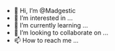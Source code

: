 - 👋 Hi, I’m @Madgestic
- 👀 I’m interested in ...
- 🌱 I’m currently learning ...
- 💞️ I’m looking to collaborate on ...
- 📫 How to reach me ...

<!---
Madgestic/Madgestic is a ✨ special ✨ repository because its `README.md` (this file) appears on your GitHub profile.
You can click the Preview link to take a look at your changes.
--->
